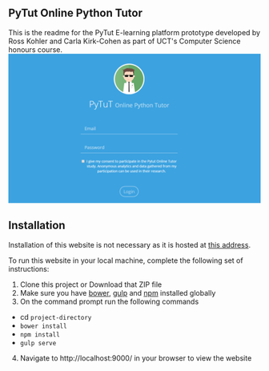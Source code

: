 ## PyTut Online Python Tutor

This is the readme for the PyTut E-learning platform prototype developed by Ross Kohler and Carla Kirk-Cohen as part of UCT's Computer Science honours course.
![Preview](/examples/login.PNG)

## Installation
Installation of this website is not necessary as it is hosted at [this address](https://pytut-eedf2.firebaseapp.com).

To run this website in your local machine, complete the following set of instructions:<br>
1. Clone this project or Download that ZIP file <br>
2. Make sure you have [bower](http://bower.io/), [gulp](https://www.npmjs.com/package/gulp) and  [npm](https://www.npmjs.org/) installed globally<br>
3. On the command prompt run the following commands<br>
- cd `project-directory`
- `bower install`
- `npm install`
- `gulp serve`
4. Navigate to http://localhost:9000/ in your browser to view the website <br>



